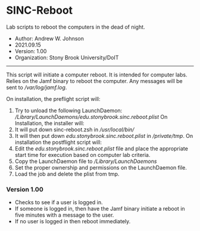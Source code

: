 # SINC-Reboot
Lab scripts to reboot the computers in the dead of night.
- Author: Andrew W. Johnson
- 2021.09.15
- Version: 1.00
- Organization: Stony Brook University/DoIT
---
This script will initiate a computer reboot. It is intended for computer labs. Relies on the Jamf binary to reboot the computer. Any messages will be sent to */var/log/jamf.log*.

On installation, the preflight script will:
1. Try to unload the following LaunchDaemon: */Library/LaunchDaemons/edu.stonybrook.sinc.reboot.plist*
On Installation, the installer will:
1. It will put down sinc-reboot.zsh in */usr/local/bin/*
2. It will then put down *edu.stonybrook.sinc.reboot.plist* in */private/tmp*.
On installation the postflight script will:
1. Edit the *edu.stonybrook.sinc.reboot.plist* file and place the appropriate start time for execution based on computer lab criteria.
2. Copy the LaunchDaemon file to */Library/LaunchDaemons*
3. Set the proper ownership and permissions on the LaunchDaemon file.
4. Load the job and delete the plist from tmp.

### Version 1.00
- Checks to see if a user is logged in.
- If someone is logged in, then have the Jamf binary initiate a reboot in five minutes with a message to the user.
- If no user is logged in then reboot immediately.